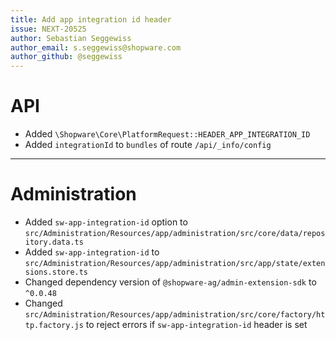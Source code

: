 ```yaml
---
title: Add app integration id header
issue: NEXT-20525
author: Sebastian Seggewiss
author_email: s.seggewiss@shopware.com
author_github: @seggewiss
---
```

# API
* Added `\Shopware\Core\PlatformRequest::HEADER_APP_INTEGRATION_ID`
* Added `integrationId` to `bundles` of route `/api/_info/config`
___
# Administration
* Added `sw-app-integration-id` option to `src/Administration/Resources/app/administration/src/core/data/repository.data.ts`
* Added `sw-app-integration-id` to `src/Administration/Resources/app/administration/src/app/state/extensions.store.ts`
* Changed dependency version of `@shopware-ag/admin-extension-sdk` to `^0.0.48`
* Changed `src/Administration/Resources/app/administration/src/core/factory/http.factory.js` to reject errors if `sw-app-integration-id` header is set
